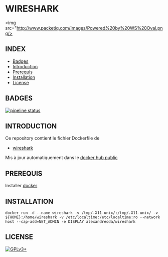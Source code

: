 # WIRESHARK

<img src="http://www.packetiq.com/Images/Powered%20by%20WS%20Oval.png/>


## INDEX

- [Badges](#BADGES)
- [Introduction](#INTRODUCTION)
- [Prerequis](#PREREQUIS)
- [Installation](#INSTALLATION)
- [License](#LICENSE)


## BADGES

[![pipeline status](https://gitlab.com/oda-alexandre/wireshark/badges/master/pipeline.svg)](https://gitlab.com/oda-alexandre/wireshark/commits/master)



## INTRODUCTION

Ce repository contient le fichier Dockerfile de

- [wireshark](https://www.wireshark.org)

Mis à jour automatiquement dans le [docker hub public](https://hub.docker.com/r/alexandreoda/wireshark)


## PREREQUIS

Installer [docker](https://www.docker.com)


## INSTALLATION

```
docker run -d --name wireshark -v /tmp/.X11-unix/:/tmp/.X11-unix/ -v ${HOME}:/home/wireshark -v /etc/localtime:/etc/localtime:ro --network host --cap-add=NET_ADMIN -e DISPLAY alexandreoda/wireshark
```


## LICENSE

[![GPLv3+](http://gplv3.fsf.org/gplv3-127x51.png)](https://github.com/oda-alexandre/wireshark/blob/master/LICENSE)
